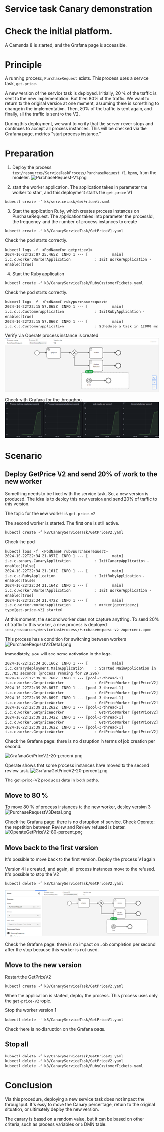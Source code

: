 # Service task Canary demonstration

# Check the initial platform.
A Camunda 8 is started, and the Grafana page is accessible.

# Principle
A running process, `PurchaseRequest` exists. This process uses a service task, `get-price`.

A new version of the service task is deployed. Initially, 20 % of the traffic is sent to the new implementation. But then 80% of the traffic.
We want to return to the original version at one moment, assuming there is something to change in the implementation.
Then, 80% of the traffic is sent again, and finally, all the traffic is sent to the V2.

During this deployment, we want to verify that the server never stops and continues to accept all process instances. This will be checked via the Grafana page, metrics "start process instance."

# Preparation
1. Deploy the process `test/resources/ServiceTaskProcess/PurchaseRequest V1.bpmn`, from the modeler.
   ![PurchaseRequest-V1.png](/doc/servicetask/PurchaseRequest-V1.png)


2. start the worker application.
   The application takes in parameter the worker to start, and this deployment starts the `get-price` V1
```shell
kubectl create -f k8/servicetask/GetPriceV1.yaml
```
3. Start the application Ruby, which creates process instances on PurchaseRequest. The application takes into parameter the processId, the frequency, and the number of process instances to create
```shell
kubectk create -f k8/CanaryServiceTask/GetPriceV1.yaml
```
Check the pod starts correctly.

```shell
kubectl logs -f  <PodNameFor getpricev1>
2024-10-22T22:07:25.465Z  INFO 1 --- [           main] i.c.c.worker.WorkerApplication           : Init WorkerApplication - enabled[true]
```

4. Start the Ruby application

```shell
kubectl create -f k8/CanaryServiceTask/RubyCustomerTickets.yaml
```

Check the pod starts correctly.

```shell
kubectl logs -f  <PodNameF rubypurchaserequest>
2024-10-22T22:15:57.065Z  INFO 1 --- [           main] i.c.c.c.CustomerApplication              : InitRubyApplication - enabled[true]
2024-10-22T22:15:57.066Z  INFO 1 --- [           main] i.c.c.c.CustomerApplication              : Schedule a task in 12000 ms
```

Verify via Operate process instance is created
![OperateGetPriceV1.png](/doc/CanaryServiceTask/OperateGetPriceV1.png)

Check with Grafana for the throughput
![GrafanaGetPriceV1.png](/doc/CanaryServiceTask/GrafanaGetPriceV1.png)


# Scenario

## Deploy GetPrice V2 and send 20% of work to the new worker

Something needs to be fixed with the service task. So, a new version is produced.
The idea is to deploy this new version and send 20% of traffic to this version.

The topic for the new worker is `get-price-v2`

The second worker is started. The first one is still active.

```shell
kubectl create -f k8/CanaryServiceTask/GetPriceV2.yaml 
```

Check the pod

```shell
kubectl logs -f  <PodNameF rubypurchaserequest>
2024-10-22T22:34:21.057Z  INFO 1 --- [           main] i.c.c.canary.CanaryApplication           : InitCanaryApplication - enabled[false]
2024-10-22T22:34:21.161Z  INFO 1 --- [           main] i.c.c.c.RubyApplication                  : InitRubyApplication - enabled[false]
2024-10-22T22:34:21.164Z  INFO 1 --- [           main] i.c.c.worker.WorkerApplication           : Init WorkerApplication - enabled[true]
2024-10-22T22:34:21.472Z  INFO 1 --- [           main] i.c.c.worker.WorkerApplication           : Worker[getPriceV2] type[get-price-v2] started
````

At this moment, the second worker does not capture anything.
To send 20% of traffic to this worker, a new process is deployed `test/resources/ServiceTaskProcess/PurchaseRequest-V2-20percent.bpmn`

This process has a condition for switching between workers
![PurchaseRequestV2Detail.png](/doc/CanaryServiceTask/PurchaseRequestV2Detail.png)

Immediately, you will see some activation in the logs.
````
2024-10-22T22:34:26.166Z  INFO 1 --- [           main] i.c.canarydeployment.MainApplication     : Started MainApplication in 25.703 seconds (process running for 29.296)
2024-10-22T22:39:20.760Z  INFO 1 --- [pool-3-thread-1] i.c.c.worker.GetpriceWorker              : GetPriceWorker [getPriceV2]
2024-10-22T22:39:20.867Z  INFO 1 --- [pool-3-thread-1] i.c.c.worker.GetpriceWorker              : GetPriceWorker [getPriceV2]
2024-10-22T22:39:20.869Z  INFO 1 --- [pool-3-thread-1] i.c.c.worker.GetpriceWorker              : GetPriceWorker [getPriceV2]
2024-10-22T22:39:21.262Z  INFO 1 --- [pool-3-thread-1] i.c.c.worker.GetpriceWorker              : GetPriceWorker [getPriceV2]
2024-10-22T22:39:21.342Z  INFO 1 --- [pool-3-thread-1] i.c.c.worker.GetpriceWorker              : GetPriceWorker [getPriceV2]
2024-10-22T22:39:21.362Z  INFO 1 --- [pool-3-thread-1] i.c.c.worker.GetpriceWorker              : GetPriceWorker [getPriceV2]
````

Check the Grafana page: there is no disruption in terms of job creation per second.

![GrafanaGetPriceV2-20-percent.png](doc/CanaryServiceTask/GrafanaGetPriceV2-20-percent.png)

Operate shows that some process instances have moved to the second review task.
![GrafanaGetPriceV2-20-percent.png](doc/CanaryServiceTask/GrafanaGetPriceV2-20-percent.png)

The get-price-V2 produces data in both paths.


## Move to 80 %
To move 80 % of process instances to the new worker, deploy version 3
![PurchaseRequestV3Detail.png](/doc/CanaryServiceTask/PurchaseRequestV3Detail.png)

Check the Grafana page: there is no disruption of service. Check Operate: the repetition between Review and Review refused is better.
![OperateGetPriceV2-80-percent.png](/doc/CanaryServiceTask/OperateGetPriceV2-80-percent.png)


## Move back to the first version
It's possible to move back to the first version. Deploy the process V1 again

Version 4 is created, and again, all process instances move to the refused.
It's possible to stop the V2

```shell
kubectl delete -f k8/CanaryServiceTask/GetPriceV2.yaml 
```
![OperateGetPriceV1-BackToFirstVersion.png](/doc/CanaryServiceTask/OperateGetPriceV1-BackToFirstVersion.png)

Check the Grafana page: there is no impact on Job completion per second after the stop because this worker is not used.

## Move to the new version

Restart the GetPriceV2
```shell
kubectl create -f k8/CanaryServiceTask/GetPriceV2.yaml 
```

When the application is started, deploy the process.
This process uses only the `get-price-v2` topic.

Stop the worker version 1
```shell
kubectl delete -f k8/CanaryServiceTask/GetPriceV1.yaml 
```
Check there is no disruption on the Grafana page.

## Stop all
```shell
kubectl delete -f k8/CanaryServiceTask/GetPriceV1.yaml 
kubectl delete -f k8/CanaryServiceTask/GetPriceV2.yaml
kubectl delete -f k8/CanaryServiceTask/RubyCustomerTickets.yaml
```

# Conclusion
Via this procedure, deploying a new service task does not impact the throughput. It's easy to move the Canary percentage, return to the original situation, or ultimately deploy the new version.

The canary is based on a random value, but it can be based on other criteria, such as process variables or a DMN table.


